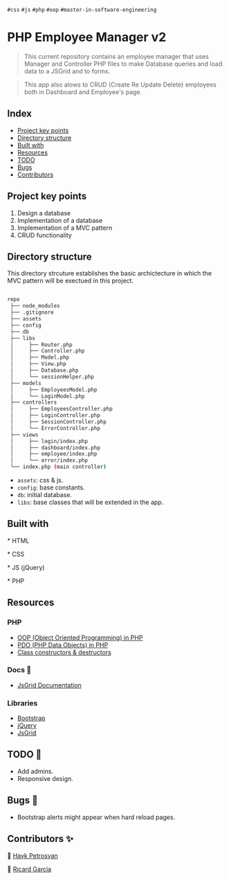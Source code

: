 `#css` `#js` `#php` `#oop` `#master-in-software-engineering`

# PHP Employee Manager v2 <!-- omit in toc -->

> This current repository contains an employee manager that uses Manager and Controller PHP files to make Database queries and load data to a JSGrid and to forms.

> This app also alows to CRUD (Create Re Update Delete) employees both in Dashboard and Employee's page.

## Index <!-- omit in toc -->

- [Project key points](#project-key-points)
- [Directory structure](#directory-structure)
- [Built with](#built-with)
- [Resources](#resources)
- [TODO](#todo)
- [Bugs](#bugs)
- [Contributors](#contributors)

## Project key points

1. Design a database
2. Implementation of a database
3. Implementation of a MVC pattern
4. CRUD functionality

## Directory structure

This directory strcuture establishes the basic archictecture in which the MVC pattern will be exectued in this project.

```bash

repo
 ├── node_modules
 ├── .gitignore
 ├── assets
 ├── config
 ├── db
 ├── libs
 │     ├── Router.php
 │     ├── Controller.php
 │     ├── Model.php
 │     ├── View.php
 │     ├── Database.php
 │     └── sessionHelper.php
 ├── models
 │     ├── EmployeesModel.php
 │     └── LoginModel.php
 ├── controllers
 │     ├── EmployeesController.php
 │     ├── LoginController.php
 │     ├── SessionController.php
 │     └── ErrorController.php
 ├── views
 │     ├── login/index.php
 │     ├── dashboard/index.php
 │     ├── employee/index.php
 │     └── error/index.php
 └── index.php (main controller)

```

- `assets`: css & js.
- `config`: base constants.
- `db`: initial database.
- `libs`: base classes that will be extended in the app.

## Built with

\* HTML

\* CSS

\* JS (jQuery)

\* PHP

## Resources

### PHP

- [OOP (Object Oriented Programming) in PHP](https://www.php.net/manual/es/language.oop5.php)
- [PDO (PHP Data Objects) in PHP](https://www.php.net/manual/en/intro.pdo.php)
- [Class constructors & destructors](https://www.php.net/manual/es/language.oop5.decon.php)

### Docs 👀

- [JsGrid Documentation](http://js-grid.com/docs/)

### Libraries

- [Bootstrap](https://getbootstrap.com/)
- [jQuery](https://jquery.com/)
- [JsGrid](http://js-grid.com/)

## TODO 🤝

- Add admins.
- Responsive design.

## Bugs 🚨

- Bootstrap alerts might appear when hard reload pages.

## Contributors ✨

👤 [Hayk Petrosyan](https://github.com/haykbit)

👤 [Ricard Garcia](https://github.com/Ricard-Garcia)
